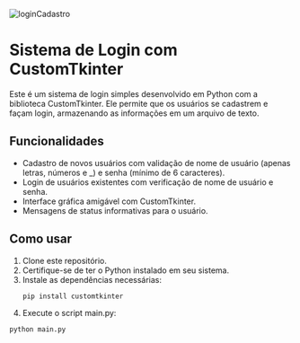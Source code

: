 ![loginCadastro](https://github.com/user-attachments/assets/e5554f6b-89f6-4c6b-b3fa-14f7c0a328cb)

# Sistema de Login com CustomTkinter

Este é um sistema de login simples desenvolvido em Python com a biblioteca CustomTkinter. Ele permite que os usuários se cadastrem e façam login, armazenando as informações em um arquivo de texto.

## Funcionalidades

- Cadastro de novos usuários com validação de nome de usuário (apenas letras, números e _) e senha (mínimo de 6 caracteres).
- Login de usuários existentes com verificação de nome de usuário e senha.
- Interface gráfica amigável com CustomTkinter.
- Mensagens de status informativas para o usuário.

## Como usar

1. Clone este repositório.
2. Certifique-se de ter o Python instalado em seu sistema.
3. Instale as dependências necessárias:
   ```bash
   pip install customtkinter
4. Execute o script main.py:
  ```bash
  python main.py
